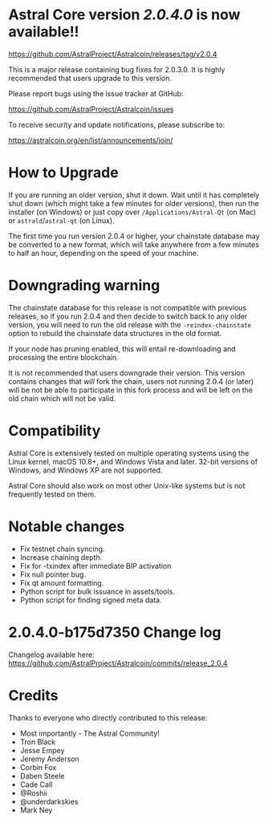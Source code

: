 Astral Core version *2.0.4.0* is now available!!
==============

  <https://github.com/AstralProject/Astralcoin/releases/tag/v2.0.4>


This is a major release containing bug fixes for 2.0.3.0.  It is highly recommended that users 
upgrade to this version.

Please report bugs using the issue tracker at GitHub:

  <https://github.com/AstralProject/Astralcoin/issues>

To receive security and update notifications, please subscribe to:

  <https://astralcoin.org/en/list/announcements/join/>

How to Upgrade
==============

If you are running an older version, shut it down. Wait until it has completely
shut down (which might take a few minutes for older versions), then run the 
installer (on Windows) or just copy over `/Applications/Astral-Qt` (on Mac)
or `astrald`/`astral-qt` (on Linux).

The first time you run version 2.0.4 or higher, your chainstate database may
be converted to a new format, which will take anywhere from a few minutes to
half an hour, depending on the speed of your machine.

Downgrading warning
==============

The chainstate database for this release is not compatible with previous
releases, so if you run 2.0.4 and then decide to switch back to any
older version, you will need to run the old release with the `-reindex-chainstate`
option to rebuild the chainstate data structures in the old format.

If your node has pruning enabled, this will entail re-downloading and
processing the entire blockchain.

It is not recommended that users downgrade their version.  This version contains
changes that *will* fork the chain, users not running 2.0.4 (or later) will be not
be able to participate in this fork process and will be left on the old chain which 
will not be valid.

Compatibility
==============

Astral Core is extensively tested on multiple operating systems using
the Linux kernel, macOS 10.8+, and Windows Vista and later. 32-bit versions of Windows,
and Windows XP are not supported.

Astral Core should also work on most other Unix-like systems but is not
frequently tested on them.

Notable changes
==============

- Fix testnet chain syncing.
- Increase chaining depth.
- Fix for -txindex after immediate BIP activation
- Fix null pointer bug.
- Fix qt amount formatting.
- Python script for bulk issuance in assets/tools.
- Python script for finding signed meta data.


2.0.4.0-b175d7350 Change log
==============

Changelog available here: <https://github.com/AstralProject/Astralcoin/commits/release_2.0.4>

Credits
==============

Thanks to everyone who directly contributed to this release:

- Most importantly - The Astral Community!
- Tron Black
- Jesse Empey
- Jeremy Anderson
- Corbin Fox
- Daben Steele
- Cade Call
- @Roshii
- @underdarkskies
- Mark Ney
